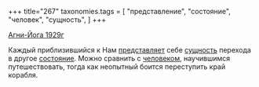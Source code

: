 +++
title="267"
taxonomies.tags = [
 "представление",
 "состояние",
 "человек",
 "сущность",
]
+++

[Агни-Йога 1929г](/agni/1929)

Каждый приблизившийся к Нам [представляет](/tags/представление) себе [сущность](/tags/сущность) перехода в другое [состояние](/tags/состояние). Можно сравнить с [человеком](/tags/человек), научившимся путешествовать, тогда как неопытный боится переступить край корабля.